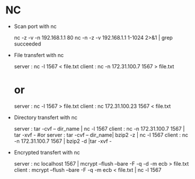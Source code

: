 NC
==

 - Scan port with nc

    nc -z -v -n 192.168.1.1 80
    nc -n -z -v 192.168.1.1 1-1024 2>&1 | grep succeeded

 - File transfert with nc

    server : nc -l 1567 < file.txt
    client : nc -n 172.31.100.7 1567 > file.txt
    # or
    server : nc -l 1567 > file.txt
    client : nc 172.31.100.23 1567 < file.txt

 - Directory transfert with nc

    server : tar -cvf – dir_name | nc -l 1567
    client : nc -n 172.31.100.7 1567 | tar -xvf -
    #or
    server : tar -cvf – dir_name| bzip2 -z | nc -l 1567
    client : nc -n 172.31.100.7 1567 | bzip2 -d |tar -xvf -

 - Encrypted transfert with nc

    server : nc localhost 1567 | mcrypt –flush –bare -F -q -d -m ecb > file.txt
    client : mcrypt –flush –bare -F -q -m ecb < file.txt | nc -l 1567
